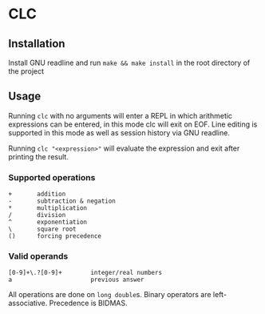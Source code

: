 # CLC

## Installation
Install GNU readline and run `make && make install` in the root directory of the project

## Usage
Running `clc` with no arguments will enter a REPL in which arithmetic expressions can be entered,
in this mode clc will exit on EOF. Line editing is supported in this mode as well as session history via GNU readline.

Running `clc "<expression>"` will evaluate the expression and exit after printing the result.

### Supported operations
```
+       addition
-       subtraction & negation
*       multiplication
/       division
^       exponentiation
\       square root
()      forcing precedence
```
### Valid operands
```
[0-9]+\.?[0-9]+        integer/real numbers
a                      previous answer
```
All operations are done on `long double`s. Binary operators are left-associative. Precedence is BIDMAS.
